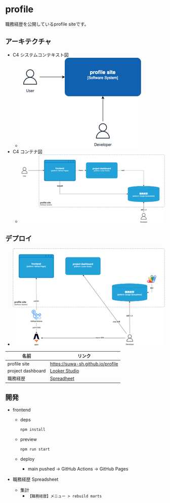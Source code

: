 # profile

職務経歴を公開しているprofile siteです。

## アーキテクチャ


- C4 システムコンテキスト図
  - ![image](./images/system-context.drawio.png)
- C4 コンテナ図
  - ![image](./images/container.drawio.png)

## デプロイ

- ![image](./images/deploy.drawio.png)

| 名前 | リンク |
| --- | --- |
| profile site | <https://suwa-sh.github.io/profile> |
| project dashboard | [Looker Studio](https://lookerstudio.google.com/reporting/dadde153-a36d-4ba8-bd06-497b1e7dbd91) |
| 職務経歴 | [Spreadheet](https://docs.google.com/spreadsheets/d/1TCUUjduPYQPXYOAyAwVqX9xT7JbJcU8JebFxEfas6Fo/edit?gid=530942456#gid=530942456) |

## 開発

- frontend
  - deps

    ```sh
    npm install
    ```

  - preview

    ```sh
    npm run start
    ```

  - deploy
    - main pushed -> GitHub Actions -> GitHub Pages

- 職務経歴 Spreadsheet
  - 集計
    - `【職務経歴】メニュー > rebuild marts`
